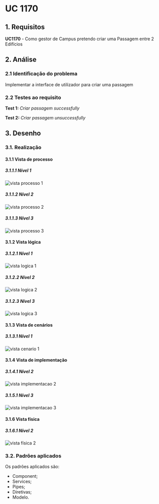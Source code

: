 # UC 1170

## 1. Requisitos

**UC1170** - Como gestor de Campus pretendo criar uma Passagem entre 2 Edifícios

## 2. Análise

### 2.1 Identificação do problema

Implementar a interface de utilizador para criar uma passagem

### 2.2 Testes ao requisito

**Test 1:** *Criar passagem successfully*

**Test 2:** *Criar passagem unsuccessfully*

## 3. Desenho

### 3.1. Realização

#### 3.1.1 Vista de processo

##### 3.1.1.1 Nível 1

![vista processo 1](../UC1170/Nivel%201/vp1.svg "Vista processo - nível 1")

##### 3.1.1.2 Nível 2

![vista processo 2](../UC1170/Nivel%202/vp2.svg "Vista processo - nível 2")

##### 3.1.1.3 Nível 3

![vista processo 3](../UC1170/Nivel%203/vp3.svg "Vista processo - nível 3")

#### 3.1.2 Vista lógica

##### 3.1.2.1 Nível 1

![vista logica 1](/docs/logical_view/sprint2/level1/vl1.svg "Vista lógica - nível 1")

##### 3.1.2.2 Nível 2

![vista logica 2](/docs/logical_view/sprint2/level2/vl2.svg "Vista lógica - nível 2")

##### 3.1.2.3 Nível 3

![vista logica 3](/docs/logical_view/sprint2/level3/vl3.svg "Vista lógica - nível 3")

#### 3.1.3 Vista de cenários

##### 3.1.3.1 Nível 1

![vista cenario 1](/docs/scenario_view/level1/sv1.svg "Vista cenário - nível 1")

#### 3.1.4 Vista de implementação

##### 3.1.4.1 Nível 2

![vista implementacao 2](/docs/implementation_view/iv2.svg "Vista implementação - nível 2")

##### 3.1.5.1 Nível 3

![vista implementacao 3](/docs/implementation_view/sprint2/iv3.svg "Vista implementação - nível 3")

#### 3.1.6 Vista física

##### 3.1.6.1 Nível 2

![vista física 2](/docs/physical_view/level2/sprint2/vf2.svg "Vista física - nível 2")

### 3.2. Padrões aplicados

Os padrões aplicados são:

- Component;
- Services;
- Pipes;
- Diretivas;
- Modelo.